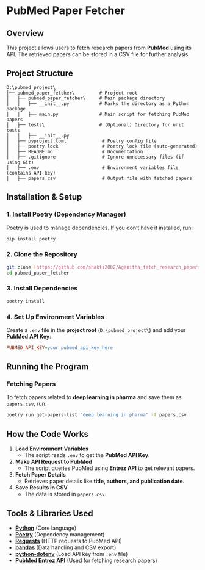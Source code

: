 # PubMed Paper Fetcher

##  Overview

This project allows users to fetch research papers from **PubMed** using its API. The retrieved papers can be stored in a CSV file for further analysis.

## Project Structure

```
D:\pubmed_project\
│── pubmed_paper_fetcher\         # Project root
│   ├── pubmed_paper_fetcher\     # Main package directory
│   │   ├── __init__.py           # Marks the directory as a Python package
│   │   ├── main.py               # Main script for fetching PubMed papers
│   ├── tests\                    # (Optional) Directory for unit tests
│   │   ├── __init__.py           
│   ├── pyproject.toml             # Poetry config file
│   ├── poetry.lock                # Poetry lock file (auto-generated)
│   ├── README.md                  # Documentation
│   ├── .gitignore                 # Ignore unnecessary files (if using Git)
│   ├── .env                       # Environment variables file (contains API key)
│   ├── papers.csv                 # Output file with fetched papers
```

## Installation & Setup

### 1. Install **Poetry** (Dependency Manager)

Poetry is used to manage dependencies. If you don’t have it installed, run:

```bash
pip install poetry
```

### 2. Clone the Repository

```bash
git clone [https://github.com/shakti2002/Aganitha_fetch_research_papers.git](https://github.com/shakti2002/Aganitha_fetch_research_papers.git)
cd pubmed_paper_fetcher
```

### 3️. Install Dependencies

```bash
poetry install
```

### 4️. Set Up Environment Variables

Create a `.env` file in the **project root** (`D:\pubmed_project\`) and add your **PubMed API Key**:

```ini
PUBMED_API_KEY=your_pubmed_api_key_here
```

##  Running the Program

### Fetching Papers

To fetch papers related to **deep learning in pharma** and save them as `papers.csv`, run:

```bash
poetry run get-papers-list "deep learning in pharma" -f papers.csv
```

##  How the Code Works

1. **Load Environment Variables**
   - The script reads `.env` to get the **PubMed API Key**.
2. **Make API Request to PubMed**
   - The script queries PubMed using **Entrez API** to get relevant papers.
3. **Fetch Paper Details**
   - Retrieves paper details like **title, authors, and publication date**.
4. **Save Results in CSV**
   - The data is stored in `papers.csv`.

##  Tools & Libraries Used

- **[Python](https://www.python.org/)** (Core language)
- **[Poetry](https://python-poetry.org/)** (Dependency management)
- **[Requests](https://docs.python-requests.org/en/latest/)** (HTTP requests to PubMed API)
- **[pandas](https://pandas.pydata.org/)** (Data handling and CSV export)
- **[python-dotenv](https://pypi.org/project/python-dotenv/)** (Load API key from `.env` file)
- **[PubMed Entrez API](https://www.ncbi.nlm.nih.gov/books/NBK25501/)** (Used for fetching research papers)








